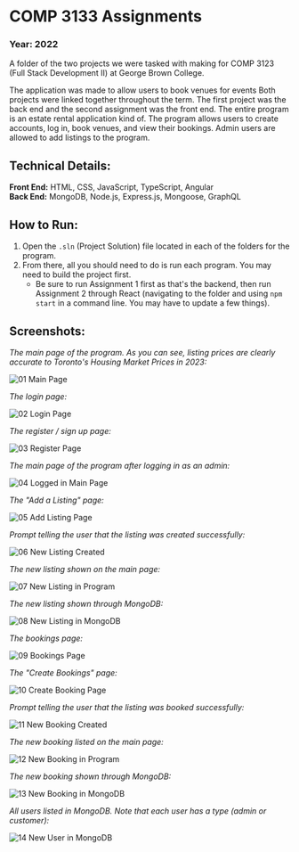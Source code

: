 # COMP 3133 Assignments
### Year: 2022
A folder of the two projects we were tasked with making for COMP 3123 (Full Stack Development II) at George Brown College. 

The application was made to allow users to book venues for events Both projects were linked together throughout the term. The first project was the back end and the second assignment was the front end.
The entire program is an estate rental application kind of. The program allows users to create accounts, log in, book venues, and view their bookings. Admin users are allowed to add listings to the program.

## Technical Details:
**Front End:** HTML, CSS, JavaScript, TypeScript, Angular<br/>
**Back End:**  MongoDB, Node.js, Express.js, Mongoose, GraphQL


## How to Run:
1. Open the `.sln` (Project Solution) file located in each of the folders for the program.
3. From there, all you should need to do is run each program. You may need to build the project first.
    - Be sure to run Assignment 1 first as that's the backend, then run Assignment 2 through React (navigating to the folder and using `npm start` in a command line. You may have to update a few things).

## Screenshots:


*The main page of the program. As you can see, listing prices are clearly accurate to Toronto's Housing Market Prices in 2023:*

![01 Main Page](https://github.com/msirna/COMP3133-Assignments/assets/91761269/4619f0ca-f20e-4218-b96d-b542fe362283)

*The login page:*

![02 Login Page](https://github.com/msirna/COMP3133-Assignments/assets/91761269/822cbdf5-6165-4d55-bc8e-1aeeb16163cb)

*The register / sign up page:*

![03 Register Page](https://github.com/msirna/COMP3133-Assignments/assets/91761269/4a05896d-1e11-4582-b57f-13451d62b136)

*The main page of the program after logging in as an admin:*

![04 Logged in Main Page](https://github.com/msirna/COMP3133-Assignments/assets/91761269/a0637031-9d5a-48ca-a345-49e876bde08b)

*The "Add a Listing" page:*

![05 Add Listing Page](https://github.com/msirna/COMP3133-Assignments/assets/91761269/a3e7d48f-2bcc-49e0-a04f-07f4364818f3)

*Prompt telling the user that the listing was created successfully:*

![06 New Listing Created](https://github.com/msirna/COMP3133-Assignments/assets/91761269/a0aaf361-6af9-4183-a56d-6a1abeefad0d)

*The new listing shown on the main page:*

![07 New Listing in Program](https://github.com/msirna/COMP3133-Assignments/assets/91761269/15510092-7f82-4682-9a08-c9ef8cc197fe)

*The new listing shown through MongoDB:*

![08 New Listing in MongoDB](https://github.com/msirna/COMP3133-Assignments/assets/91761269/ceb06c82-cd2b-4087-9615-8e42ec26f4c9)

*The bookings page:*

![09 Bookings Page](https://github.com/msirna/COMP3133-Assignments/assets/91761269/8dd8405b-362b-400e-bd6d-3a62a44584cf)

*The "Create Bookings" page:*

![10 Create Booking Page](https://github.com/msirna/COMP3133-Assignments/assets/91761269/12fe7a9b-c696-4941-af35-060a52fdf5fe)

*Prompt telling the user that the listing was booked successfully:*

![11 New Booking Created](https://github.com/msirna/COMP3133-Assignments/assets/91761269/1a707bc0-5d74-4d0f-9830-3c0f8b1b134a)

*The new booking listed on the main page:*

![12 New Booking in Program](https://github.com/msirna/COMP3133-Assignments/assets/91761269/67a3c47e-e195-4687-848f-12bb6cad2d04)

*The new booking shown through MongoDB:*

![13 New Booking in MongoDB](https://github.com/msirna/COMP3133-Assignments/assets/91761269/97c236f3-7523-4428-b8e8-2b67c855aa5e)

*All users listed in MongoDB. Note that each user has a type (admin or customer):*

![14 New User in MongoDB](https://github.com/msirna/COMP3133-Assignments/assets/91761269/a288c494-c011-4846-bd48-81633d3f011b)

